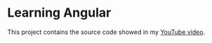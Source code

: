 # Learning Angular

This project contains the source code showed in my [YouTube video](http://www.youtube.com/@angularcloud).




